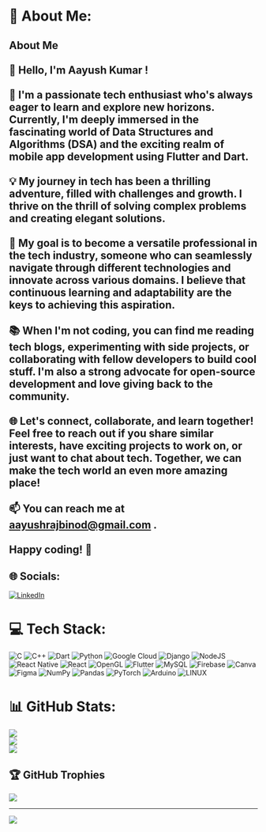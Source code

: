 # 💫 About Me:
## About Me<br><br>👋 Hello, I'm Aayush Kumar !<br><br>🌟 I'm a passionate tech enthusiast who's always eager to learn and explore new horizons. Currently, I'm deeply immersed in the fascinating world of Data Structures and Algorithms (DSA) and the exciting realm of mobile app development using Flutter and Dart.<br><br>💡 My journey in tech has been a thrilling adventure, filled with challenges and growth. I thrive on the thrill of solving complex problems and creating elegant solutions. <br><br>🚀 My goal is to become a versatile professional in the tech industry, someone who can seamlessly navigate through different technologies and innovate across various domains. I believe that continuous learning and adaptability are the keys to achieving this aspiration.<br><br>📚 When I'm not coding, you can find me reading tech blogs, experimenting with side projects, or collaborating with fellow developers to build cool stuff. I'm also a strong advocate for open-source development and love giving back to the community.<br><br>🌐 Let's connect, collaborate, and learn together! Feel free to reach out if you share similar interests, have exciting projects to work on, or just want to chat about tech. Together, we can make the tech world an even more amazing place!<br><br>📫 You can reach me at aayushrajbinod@gmail.com .<br><br>Happy coding! 🚀<br>


## 🌐 Socials:
[![LinkedIn](https://img.shields.io/badge/LinkedIn-%230077B5.svg?logo=linkedin&logoColor=white)](https://linkedin.com/in/AayushKumar) 

# 💻 Tech Stack:
![C](https://img.shields.io/badge/c-%2300599C.svg?style=flat&logo=c&logoColor=white) ![C++](https://img.shields.io/badge/c++-%2300599C.svg?style=flat&logo=c%2B%2B&logoColor=white) ![Dart](https://img.shields.io/badge/dart-%230175C2.svg?style=flat&logo=dart&logoColor=white) ![Python](https://img.shields.io/badge/python-3670A0?style=flat&logo=python&logoColor=ffdd54) ![Google Cloud](https://img.shields.io/badge/GoogleCloud-%234285F4.svg?style=flat&logo=google-cloud&logoColor=white) ![Django](https://img.shields.io/badge/django-%23092E20.svg?style=flat&logo=django&logoColor=white) ![NodeJS](https://img.shields.io/badge/node.js-6DA55F?style=flat&logo=node.js&logoColor=white) ![React Native](https://img.shields.io/badge/react_native-%2320232a.svg?style=flat&logo=react&logoColor=%2361DAFB) ![React](https://img.shields.io/badge/react-%2320232a.svg?style=flat&logo=react&logoColor=%2361DAFB) ![OpenGL](https://img.shields.io/badge/OpenGL-%23FFFFFF.svg?style=flat&logo=opengl) ![Flutter](https://img.shields.io/badge/Flutter-%2302569B.svg?style=flat&logo=Flutter&logoColor=white) ![MySQL](https://img.shields.io/badge/mysql-%2300000f.svg?style=flat&logo=mysql&logoColor=white) ![Firebase](https://img.shields.io/badge/Firebase-039BE5?style=flat&logo=Firebase&logoColor=white) ![Canva](https://img.shields.io/badge/Canva-%2300C4CC.svg?style=flat&logo=Canva&logoColor=white) ![Figma](https://img.shields.io/badge/figma-%23F24E1E.svg?style=flat&logo=figma&logoColor=white) ![NumPy](https://img.shields.io/badge/numpy-%23013243.svg?style=flat&logo=numpy&logoColor=white) ![Pandas](https://img.shields.io/badge/pandas-%23150458.svg?style=flat&logo=pandas&logoColor=white) ![PyTorch](https://img.shields.io/badge/PyTorch-%23EE4C2C.svg?style=flat&logo=PyTorch&logoColor=white) ![Arduino](https://img.shields.io/badge/-Arduino-00979D?style=flat&logo=Arduino&logoColor=white) ![LINUX](https://img.shields.io/badge/Linux-FCC624?style=flat&logo=linux&logoColor=black)
# 📊 GitHub Stats:
![](https://github-readme-stats.vercel.app/api?username=aayushdebugging&theme=swift&hide_border=false&include_all_commits=true&count_private=true)<br/>
![](https://github-readme-streak-stats.herokuapp.com/?user=aayushdebugging&theme=swift&hide_border=false)<br/>
![](https://github-readme-stats.vercel.app/api/top-langs/?username=aayushdebugging&theme=swift&hide_border=false&include_all_commits=true&count_private=true&layout=compact)

## 🏆 GitHub Trophies
![](https://github-profile-trophy.vercel.app/?username=aayushdebugging&theme=radical&no-frame=false&no-bg=false&margin-w=4)

---
[![](https://visitcount.itsvg.in/api?id=aayushdebugging&icon=0&color=0)](https://visitcount.itsvg.in)

<!-- Proudly created with GPRM ( https://gprm.itsvg.in ) -->
